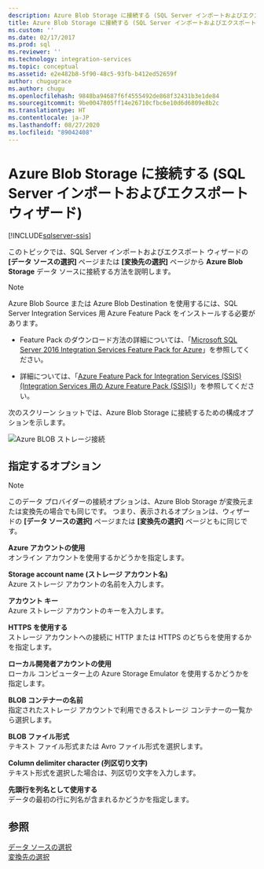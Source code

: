 ```yaml
---
description: Azure Blob Storage に接続する (SQL Server インポートおよびエクスポート ウィザード)
title: Azure Blob Storage に接続する (SQL Server インポートおよびエクスポート ウィザード) | Microsoft Docs
ms.custom: ''
ms.date: 02/17/2017
ms.prod: sql
ms.reviewer: ''
ms.technology: integration-services
ms.topic: conceptual
ms.assetid: e2e482b8-5f90-48c5-93fb-b412ed52659f
author: chugugrace
ms.author: chugu
ms.openlocfilehash: 9848ba94687f6f4555492de868f32431b3e1de84
ms.sourcegitcommit: 9be0047805ff14e26710cfbc6e10d6d6809e8b2c
ms.translationtype: HT
ms.contentlocale: ja-JP
ms.lasthandoff: 08/27/2020
ms.locfileid: "89042408"
---
```

# <a name="connect-to-azure-blob-storage-sql-server-import-and-export-wizard"></a>Azure Blob Storage に接続する (SQL Server インポートおよびエクスポート ウィザード)

[!INCLUDE[sqlserver-ssis](../../includes/applies-to-version/sqlserver-ssis.md)]


このトピックでは、SQL Server インポートおよびエクスポート ウィザードの **[データ ソースの選択]** ページまたは **[変換先の選択]** ページから **Azure Blob Storage** データ ソースに接続する方法を説明します。

> [!NOTE]
> Azure Blob Source または Azure Blob Destination を使用するには、SQL Server Integration Services 用 Azure Feature Pack をインストールする必要があります。
> - Feature Pack のダウンロード方法の詳細については、「[Microsoft SQL Server 2016 Integration Services Feature Pack for Azure](https://www.microsoft.com/download/details.aspx?id=49492)」を参照してください。
> 
> - 詳細については、「[Azure Feature Pack for Integration Services &#40;SSIS&#41; (Integration Services 用の Azure Feature Pack &#40;SSIS&#41;)](../../integration-services/azure-feature-pack-for-integration-services-ssis.md)」を参照してください。

次のスクリーン ショットでは、Azure Blob Storage に接続するための構成オプションを示します。

![Azure BLOB ストレージ接続](../../integration-services/import-export-data/media/azure-blob-storage-connection.png)

## <a name="options-to-specify"></a>指定するオプション

> [!NOTE]
> このデータ プロバイダーの接続オプションは、Azure Blob Storage が変換元または変換先の場合でも同じです。 つまり、表示されるオプションは、ウィザードの **[データ ソースの選択]** ページまたは **[変換先の選択]** ページともに同じです。

 **Azure アカウントの使用**  
 オンライン アカウントを使用するかどうかを指定します。
  
 **Storage account name \(ストレージ アカウント名\)**  
 Azure ストレージ アカウントの名前を入力します。  
  
**アカウント キー**  
Azure ストレージ アカウントのキーを入力します。  
  
 **HTTPS を使用する**  
 ストレージ アカウントへの接続に HTTP または HTTPS のどちらを使用するかを指定します。  
  
 **ローカル開発者アカウントの使用**  
 ローカル コンピューター上の Azure Storage Emulator を使用するかどうかを指定します。  
  
 **BLOB コンテナーの名前**  
 指定されたストレージ アカウントで利用できるストレージ コンテナーの一覧から選択します。  
  
 **BLOB ファイル形式**  
 テキスト ファイル形式または Avro ファイル形式を選択します。  
  
 **Column delimiter character (列区切り文字)**  
 テキスト形式を選択した場合は、列区切り文字を入力します。  
  
 **先頭行を列名として使用する**  
 データの最初の行に列名が含まれるかどうかを指定します。  

## <a name="see-also"></a>参照
[データ ソースの選択](../../integration-services/import-export-data/choose-a-data-source-sql-server-import-and-export-wizard.md)  
[変換先の選択](../../integration-services/import-export-data/choose-a-destination-sql-server-import-and-export-wizard.md)


